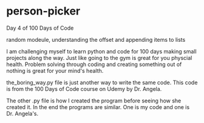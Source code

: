 # person-picker
 Day 4 of 100 Days of Code

random modeule, understanding the offset and appending items to lists

I am challenging myself to learn python and code for 100 days making small projects along the way. Just like going to the gym is great for you physcial health. Problem solving through coding and creating something out of nothing is great for your mind's health. 

the_boring_way.py file is just another way to write the same code. This code is from the 100 Days of Code course on Udemy by Dr. Angela.

The other .py file is how I created the program before seeing how she created it. In the end the programs are similar. One is my code and one is Dr. Angela's. 